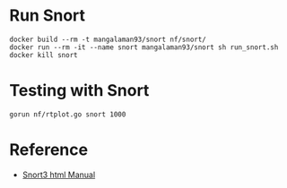 # Run Snort
```
docker build --rm -t mangalaman93/snort nf/snort/
docker run --rm -it --name snort mangalaman93/snort sh run_snort.sh
docker kill snort
```

# Testing with Snort
```
gorun nf/rtplot.go snort 1000
```

# Reference
* [Snort3 html Manual](https://www.snort.org/downloads/#snort-3.0)
